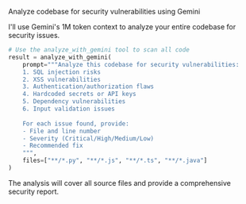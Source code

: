Analyze codebase for security vulnerabilities using Gemini

I'll use Gemini's 1M token context to analyze your entire codebase for security issues.

```python
# Use the analyze_with_gemini tool to scan all code
result = analyze_with_gemini(
    prompt="""Analyze this codebase for security vulnerabilities:
    1. SQL injection risks
    2. XSS vulnerabilities  
    3. Authentication/authorization flaws
    4. Hardcoded secrets or API keys
    5. Dependency vulnerabilities
    6. Input validation issues
    
    For each issue found, provide:
    - File and line number
    - Severity (Critical/High/Medium/Low)
    - Recommended fix
    """,
    files=["**/*.py", "**/*.js", "**/*.ts", "**/*.java"]
)
```

The analysis will cover all source files and provide a comprehensive security report.